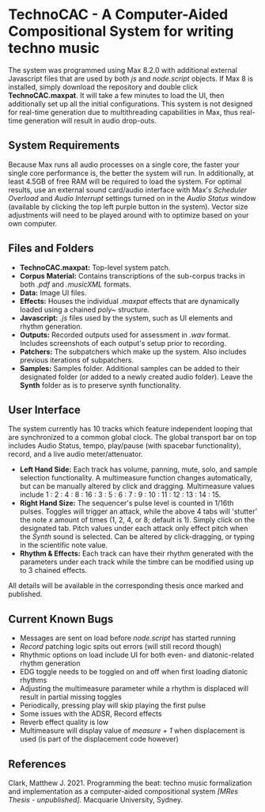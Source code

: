 # TechnoCAC - A Computer-Aided Compositional System for writing techno music

The system was programmed using Max 8.2.0 with additional external Javascript files that are used by both *js* and *node.script* objects. If Max 8 is installed, simply download the repository and double click **TechnoCAC.maxpat**. It will take a few minutes to load the UI, then additionally set up all the initial configurations. This system is not designed for real-time generation due to multithreading capabilities in Max, thus real-time generation will result in audio drop-outs.

## System Requirements
Because Max runs all audio processes on a single core, the faster your single core performance is, the better the system will run. In additionally, at least 4.5GB of free RAM will be required to load the system. For optimal results, use an external sound card/audio interface with Max's *Scheduler Overload* and *Audio Interrupt* settings turned on in the *Audio Status* window (available by clicking the top left purple button in the system). Vector size adjustments will need to be played around with to optimize based on your own computer.

## Files and Folders

 - **TechnoCAC.maxpat:** Top-level system patch.
 - **Corpus Material:** Contains transcriptions of the sub-corpus tracks in both *.pdf* and *.musicXML* formats.
 - **Data:** Image UI files.
 - **Effects:** Houses the individual *.maxpat* effects that are dynamically loaded using a chained *poly~* structure.
 - **Javascript:** *.js* files used by the system, such as UI elements and rhythm generation.
 - **Outputs:** Recorded outputs used for assessment in *.wav* format. Includes screenshots of each output's setup prior to recording.
 - **Patchers:** The subpatchers which make up the system. Also includes previous iterations of subpatchers.
 - **Samples:** Samples folder. Additional samples can be added to their designated folder (or added to a newly created audio folder). Leave the **Synth** folder as is to preserve synth functionality.

## User Interface

The system currently has 10 tracks which feature independent looping that are synchronized to a common global clock. The global transport bar on top includes Audio Status, tempo, play/pause (with spacebar functionality), record, and a live audio meter/attenuator.

 - **Left Hand Side:** Each track has volume, panning, mute, solo, and sample selection functionality. A multimeasure function changes automatically, but can be manually altered by click and dragging. Multimeasure values include 1 : 2 : 4 : 8 : 16 : 3 : 5 : 6 : 7 : 9 : 10 : 11 : 12 : 13 : 14 : 15.
 - **Right Hand Size:** The sequencer's pulse level is counted in 1/16th pulses. Toggles will trigger an attack, while the above 4 tabs will 'stutter' the note *x* amount of times (1, 2, 4, or 8; default is 1). Simply click on the designated tab. Pitch values under each attack only effect pitch when the *Synth* sound is selected. Can be altered by click-dragging, or typing in the scientific note value.
 - **Rhythm & Effects:** Each track can have their rhythm generated with the parameters under each track while the timbre can be modified using up to 3 chained effects.

All details will be available in the corresponding thesis once marked and published.

## Current Known Bugs

 - Messages are sent on load before *node.script* has started running
 - *Record* patching logic spits out errors (will still record though)
 - Rhythmic options on load include UI for both even- and diatonic-related rhythm generation
 - EDG toggle needs to be toggled on and off when first loading diatonic rhythms
 - Adjusting the multimeasure parameter while a rhythm is displaced will result in partial missing toggles
 - Periodically, pressing play will skip playing the first pulse
 - Some issues with the ADSR, Record effects
 - Reverb effect quality is low
 - Multimeasure will display value of *measure + 1* when displacement is used (is part of the displacement code however)

## References

Clark, Matthew J. 2021. Programming the beat: techno music formalization and implementation as a computer-aided compositional system *[MRes Thesis - unpublished]*. Macquarie University, Sydney.

